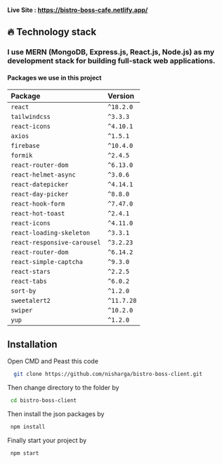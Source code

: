 #### Live Site : https://bistro-boss-cafe.netlify.app/

## 🔥 Technology stack

### I use MERN (MongoDB, Express.js, React.js, Node.js) as my development stack for building full-stack web applications.

#### Packages we use in this project

| Package                     | Version    |
| :-------------------------- | :--------- |
| `react`                     | `^18.2.0`  |
| `tailwindcss`               | `^3.3.3`   |
| `react-icons`               | `^4.10.1`  |
| `axios`                     | `^1.5.1`   |
| `firebase`                  | `^10.4.0`  |
| `formik`                    | `^2.4.5`   |
| `react-router-dom`          | `^6.13.0`  |
| `react-helmet-async`        | `^3.0.6`   |
| `react-datepicker`          | `^4.14.1`  |
| `react-day-picker`          | `^8.8.0`   |
| `react-hook-form`           | `^7.47.0`  |
| `react-hot-toast`           | `^2.4.1`   |
| `react-icons`               | `^4.11.0`  |
| `react-loading-skeleton`    | `^3.3.1`   |
| `react-responsive-carousel` | `^3.2.23`  |
| `react-router-dom`          | `^6.14.2`  |
| `react-simple-captcha`      | `^9.3.0`   |
| `react-stars`               | `^2.2.5`   |
| `react-tabs`                | `^6.0.2`   |
| `sort-by`                   | `^1.2.0`   |
| `sweetalert2`               | `^11.7.28` |
| `swiper`                    | `^10.2.0`  |
| `yup`                       | `^1.2.0`   |

## Installation

Open CMD and Peast this code

```bash
  git clone https://github.com/nisharga/bistro-boss-client.git
```

Then change directory to the folder by

```bash
 cd bistro-boss-client
```

Then install the json packages by

```bash
 npm install
```

Finally start your project by

```bash
 npm start
```
